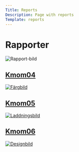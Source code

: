 ```yaml
---
Title: Reports
Description: Page with reports
Template: reports
---
```


<div class="box heading">
    <h1>Rapporter</h1>
    <img src="%base_url%/assets/img/rapport/report.jpg" alt="Rapport-bild">
</div>

<a href="analysis/01_colors" aria-label="Kmom04">
    <div class="box kmom04">
        <h2>Kmom04</h2>
        <img src="%base_url%/assets/img/rapport/colors.jpg" alt="Färgbild">
    </div>
</a>

<a href="analysis/02_load" aria-label="Kmom05">
    <div class="box kmom05">
        <h2>Kmom05</h2>
        <img src="%base_url%/assets/img/rapport/load.jpg" alt="Laddningsbild">
    </div>
</a>

<a href="analysis/03_design_principles" aria-label="Kmom06">
    <div class="box kmom06">
        <h2>Kmom06</h2>
        <img src="%base_url%/assets/img/rapport/design.jpg" alt="Designbild">
    </div>
</a>
